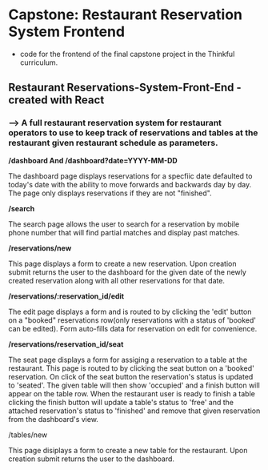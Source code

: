 # Capstone: Restaurant Reservation System Frontend

- code for the frontend of the final capstone project in the Thinkful curriculum.

## Restaurant Reservations-System-Front-End - created with React 
### --> A full restaurant reservation system for restaurant operators to use to keep track of reservations and tables at the restaurant given restaurant schedule as parameters.


**/dashboard And /dashboard?date=YYYY-MM-DD**

The dashboard page displays reservations for a specfiic date defaulted to today's date with the ability to move forwards and backwards day by day. The page only displays reservations if they are not "finished".

**/search**

The search page allows the user to search for a reservation by mobile phone number that will find partial matches and display past matches.

**/reservations/new**

This page displays a form to create a new reservation. Upon creation submit returns the user to the dashboard for the given date of the newly created reservation along with all other reservations for that date.

**/reservations/:reservation_id/edit**

The edit page displays a form and is routed to by clicking the 'edit' button on a "booked" reservations row(only reservations with a status of 'booked' can be edited). Form auto-fills data for reservation on edit for convenience.

**/reservations/reservation_id/seat**

The seat page displays a form for assiging a reservation to a table at the restaurant. This page is routed to by clicking the seat button on a 'booked' reservation. On click of the seat button the reservation's status is updated to 'seated'. The given table will then show 'occupied' and a finish button will appear on the table row. When the restaurant user is ready to finish a table clicking the finish button will update a table's status to 'free' and the attached reservation's status to 'finished' and remove that given reservation from the dashboard's view.

/tables/new

This page disiplays a form to create a new table for the restaurant. Upon creation submit returns the user to the dashboard.





